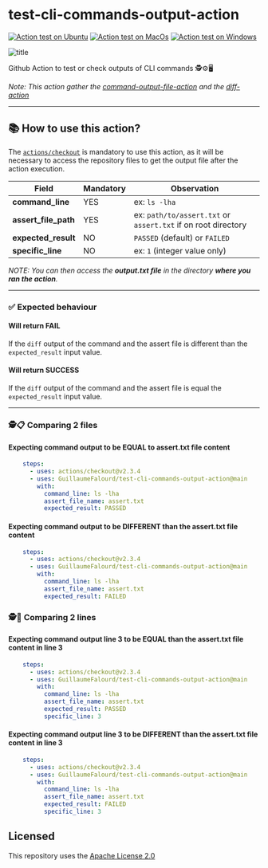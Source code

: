 # test-cli-commands-output-action

[![Action test on Ubuntu](https://github.com/GuillaumeFalourd/test-cli-commands-output-action/actions/workflows/ubuntu_test_command_output.yml/badge.svg)](https://github.com/GuillaumeFalourd/test-cli-commands-output-action/actions/workflows/ubuntu_test_command_output.yml) [![Action test on MacOs](https://github.com/GuillaumeFalourd/test-cli-commands-output-action/actions/workflows/macos_test_command_output.yml/badge.svg)](https://github.com/GuillaumeFalourd/test-cli-commands-output-action/actions/workflows/macos_test_command_output.yml) [![Action test on Windows](https://github.com/GuillaumeFalourd/test-cli-commands-output-action/actions/workflows/windows_test_command_output.yml/badge.svg)](https://github.com/GuillaumeFalourd/test-cli-commands-output-action/actions/workflows/windows_test_command_output.yml)

![title](https://user-images.githubusercontent.com/22433243/122581482-7893f400-d02d-11eb-9eee-5e62fe52dadd.png)

Github Action to test or check outputs of CLI commands 🕵️⚙️🖥

*Note: This action gather the [command-output-file-action](https://github.com/GuillaumeFalourd/command-output-file-action) and the [diff-action](https://github.com/GuillaumeFalourd/diff-action)*

* * *

## 📚 How to use this action?

The [`actions/checkout`](https://github.com/actions/checkout) is mandatory to use this action, as it will be necessary to access the repository files to get the output file after the action execution.

Field | Mandatory | Observation
------------ | ------------  | -------------
**command_line** | YES | ex: `ls -lha`
**assert_file_path** | YES | ex: `path/to/assert.txt` or `assert.txt` if on root directory
**expected_result** | NO | `PASSED` (default) or `FAILED`
**specific_line** | NO | ex: `1` (integer value only)

_NOTE: You can then access the **output.txt file** in the directory **where you ran the action**._

* * *

### ✅ Expected behaviour

#### Will return FAIL 

If the `diff` output of the command and the assert file is different than the `expected_result` input value.

#### Will return SUCCESS 

If the `diff` output of the command and the assert file is equal the `expected_result` input value.

 * * *

### 🕵️📋 Comparing 2 files

#### Expecting command output to be EQUAL to assert.txt file content

```yaml
    steps:
      - uses: actions/checkout@v2.3.4
      - uses: GuillaumeFalourd/test-cli-commands-output-action@main
        with:
          command_line: ls -lha
          assert_file_name: assert.txt
          expected_result: PASSED
```

#### Expecting command output to be DIFFERENT than the assert.txt file content

```yaml
    steps:
      - uses: actions/checkout@v2.3.4
      - uses: GuillaumeFalourd/test-cli-commands-output-action@main
        with:
          command_line: ls -lha
          assert_file_name: assert.txt
          expected_result: FAILED
```

### 🕵📝 Comparing 2 lines

#### Expecting command output line 3 to be EQUAL than the assert.txt file content in line 3

```yaml
    steps:
      - uses: actions/checkout@v2.3.4
      - uses: GuillaumeFalourd/test-cli-commands-output-action@main
        with:
          command_line: ls -lha
          assert_file_name: assert.txt
          expected_result: PASSED
          specific_line: 3
```

#### Expecting command output line 3 to be DIFFERENT than the assert.txt file content in line 3

```yaml
    steps:
      - uses: actions/checkout@v2.3.4
      - uses: GuillaumeFalourd/test-cli-commands-output-action@main
        with:
          command_line: ls -lha
          assert_file_name: assert.txt
          expected_result: FAILED
          specific_line: 3
```

## Licensed

This repository uses the [Apache License 2.0](https://github.com/GuillaumeFalourd/aws-cliaction/blob/main/LICENSE)
